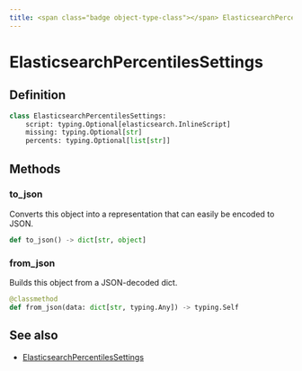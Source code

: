 ```yaml
---
title: <span class="badge object-type-class"></span> ElasticsearchPercentilesSettings
---
```

# <span class="badge object-type-class"></span> ElasticsearchPercentilesSettings

## Definition

```python
class ElasticsearchPercentilesSettings:
    script: typing.Optional[elasticsearch.InlineScript]
    missing: typing.Optional[str]
    percents: typing.Optional[list[str]]
```
## Methods

### <span class="badge object-method"></span> to_json

Converts this object into a representation that can easily be encoded to JSON.

```python
def to_json() -> dict[str, object]
```

### <span class="badge object-method"></span> from_json

Builds this object from a JSON-decoded dict.

```python
@classmethod
def from_json(data: dict[str, typing.Any]) -> typing.Self
```

## See also

 * <span class="badge builder"></span> [ElasticsearchPercentilesSettings](./builder-ElasticsearchPercentilesSettings.md)
